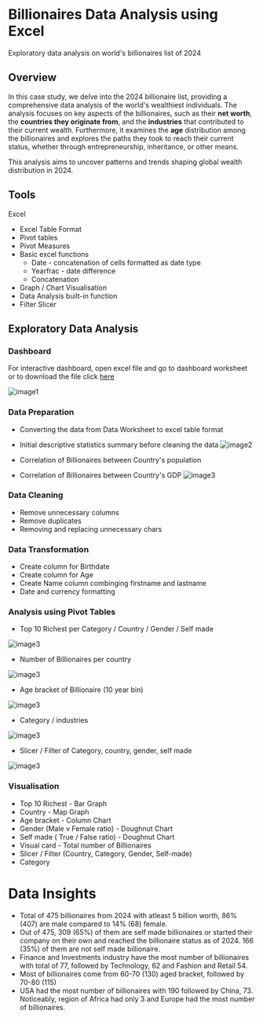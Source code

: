 # Billionaires Data Analysis using Excel

Exploratory data analysis on world's billionaires list of 2024

## Overview

In this case study, we delve into the 2024 billionaire list, providing a comprehensive data analysis of the world's wealthiest individuals. The analysis focuses on key aspects of the billionaires, such as their **net worth**, the **countries they originate from**, and the **industries** that contributed to their current wealth. Furthermore, it examines the **age** distribution among the billionaires and explores the paths they took to reach their current status, whether through entrepreneurship, inheritance, or other means. 

This analysis aims to uncover patterns and trends shaping global wealth distribution in 2024.

## Tools

Excel
  - Excel Table Format
  - Pivot tables
  - Pivot Measures
  - Basic excel functions
      - Date - concatenation of cells formatted as date type
      - Yearfrac - date difference
      - Concatenation
  - Graph / Chart Visualisation
  - Data Analysis built-in function
  - Filter Slicer

## Exploratory Data Analysis

### Dashboard
For interactive dashboard, open excel file and go to dashboard worksheet or to download the file click [here](Billionaires_Dataset.xlsx)

![image1](images/Worlds_Billionaire_SS.PNG)

### Data Preparation
  - Converting the data from Data Worksheet to excel table format
  - Initial descriptive statistics summary before cleaning the data
  ![image2](images/eda_statistic.PNG)
    
  - Correlation of Billionaires between Country's population
  - Correlation of Billionaires between Country's GDP
![image3](images/gdp_pop.PNG)


### Data Cleaning
  - Remove unnecessary columns
  - Remove duplicates
  - Removing and replacing unnecessary chars

### Data Transformation
  - Create column for Birthdate
  - Create column for Age
  - Create Name column combinging firstname and lastname
  - Date and currency formatting

### Analysis using Pivot Tables
  - Top 10 Richest per Category / Country / Gender / Self made
  
  ![image3](images/top10_pivot.PNG)
  
  - Number of Billionaires per country

  ![image3](images/country_pivot.PNG)
  
  - Age bracket of Billionaire (10 year bin)

  ![image3](images/age_pivot.PNG)
  
  - Category / industries

  ![image3](images/cat_pivot.PNG)
  
  - Slicer / Filter of Category, country, gender, self made
  
  ![image3](images/filter_pivot.PNG)

### Visualisation
  - Top 10 Richest - Bar Graph
  - Country -  Map Graph
  - Age bracket - Column Chart
  - Gender (Male v Female ratio) - Doughnut Chart
  - Self made ( True / False ratio) - Doughnut Chart
  - Visual card - Total number of Billionaires
  - Slicer / Filter (Country, Category, Gender, Self-made)
  - Category

# Data Insights
  - Total of 475 billionaires from 2024 with atleast 5 billion worth, 86% (407) are male compared to 14% (68) female.
  - Out of 475, 309 (65%) of them are self made billionaires or started their company on their own and reached the billionaire status as of 2024. 166 (35%) of them are not self made billionaire.
  - Finance and Investments industry have the most number of billionaires with total of 77, followed by Technology, 62 and Fashion and Retail 54.
  - Most of billionaires come from 60-70 (130) aged bracket, followed by 70-80 (115)
  - USA had the most number of billionaires with 190 followed by China, 73. Noticeably, region of Africa had only 3 and Europe had the most number of billionaires.








